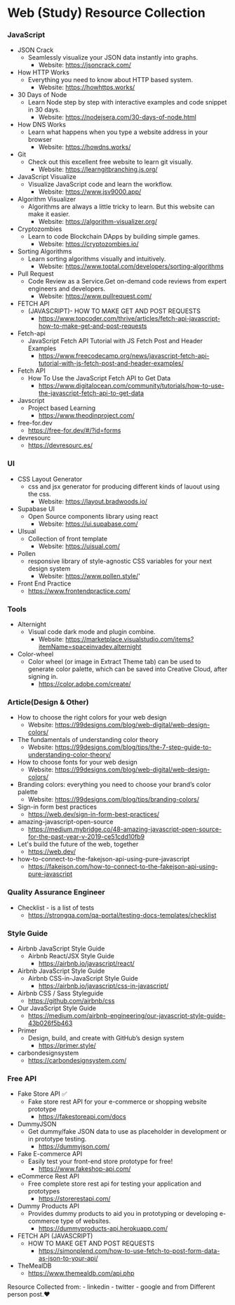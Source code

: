 # Web (Study) Resource Collection

### JavaScript

- JSON Crack
  - Seamlessly visualize your JSON data instantly into graphs.  
    - Website: https://jsoncrack.com/
- How HTTP Works
  - Everything you need to know about HTTP based system.
    - Website: https://howhttps.works/
- 30 Days of Node
  - Learn Node step by step with interactive examples and code snippet in 30 days.
    - Website: https://nodejsera.com/30-days-of-node.html
- How DNS Works
  - Learn what happens when you type a website address in your browser
    - Website: https://howdns.works/
- Git
  - Check out this excellent free website to learn git visually.
    - Website: https://learngitbranching.js.org/
- JavaScript Visualize
  - Visualize JavaScript code and learn the workflow.
    - Website: https://www.jsv9000.app/
- Algorithm Visualizer
  - Algorithms are always a little tricky to learn. But this website can make it easier.
    - Website: https://algorithm-visualizer.org/  
- Cryptozombies
  - Learn to code Blockchain DApps by building simple games.
    - Website: https://cryptozombies.io/
- Sorting Algorithms
  - Learn sorting algorithms visually and intuitively.
    - Website: https://www.toptal.com/developers/sorting-algorithms  
- Pull Request
  - Code Review as a Service.Get on-demand code reviews from expert engineers and developers.
    - Website: https://www.pullrequest.com/  
- FETCH API 
  - (JAVASCRIPT)- HOW TO MAKE GET AND POST REQUESTS
    - https://www.topcoder.com/thrive/articles/fetch-api-javascript-how-to-make-get-and-post-requests 
- Fetch-api
  - JavaScript Fetch API Tutorial with JS Fetch Post and Header Examples
    - https://www.freecodecamp.org/news/javascript-fetch-api-tutorial-with-js-fetch-post-and-header-examples/	
- Fetch API
  - How To Use the JavaScript Fetch API to Get Data
    - https://www.digitalocean.com/community/tutorials/how-to-use-the-javascript-fetch-api-to-get-data 
- Javscript 
  - Project based Learning  
    - https://www.theodinproject.com/
- free-for.dev  
  - https://free-for.dev/#/?id=forms
- devresourc  
  - https://devresourc.es/  
    
### UI

- CSS Layout Generator
  - css and jsx generator for producing different kinds of lauout using the css.
    - Website: https://layout.bradwoods.io/
- Supabase UI
  - Open Source components library using react
    - Website: https://ui.supabase.com/
- UIsual
  - Collection of front template
    - Website: https://uisual.com/
- Pollen 
  - responsive library of style-agnostic CSS variables for your next design system
    - Website: https://www.pollen.style/'
- Front End Practice
  - https://www.frontendpractice.com/
    
	

### Tools
 
- Alternight
  - Visual code dark mode and plugin combine.
    - Website: https://marketplace.visualstudio.com/items?itemName=spaceinvadev.alternight
- Color-wheel 
  - Color wheel (or image in Extract Theme tab) can be used to generate color palette, which can be saved into Creative Cloud, after signing in. 
    - https://color.adobe.com/create/    

### Article(Design & Other)

- How to choose the right colors for your web design
  - Website: https://99designs.com/blog/web-digital/web-design-colors/
- The fundamentals of understanding color theory
  - Website: https://99designs.com/blog/tips/the-7-step-guide-to-understanding-color-theory/
- How to choose fonts for your web design
  - Website: https://99designs.com/blog/web-digital/web-design-colors/
- Branding colors: everything you need to choose your brand’s color palette
  - Website: https://99designs.com/blog/tips/branding-colors/
- Sign-in form best practices  
  - https://web.dev/sign-in-form-best-practices/
- amazing-javascript-open-source
  - https://medium.mybridge.co/48-amazing-javascript-open-source-for-the-past-year-v-2019-ce51cdd10fb9  
- Let's build the future of the web, together  
  - https://web.dev/
- how-to-connect-to-the-fakejson-api-using-pure-javascript
  - https://fakejson.com/how-to-connect-to-the-fakejson-api-using-pure-javascript
  
### Quality Assurance Engineer
- Checklist - is a list of tests
  - https://strongqa.com/qa-portal/testing-docs-templates/checklist
 
### Style Guide
- Airbnb JavaScript Style Guide
  - Airbnb React/JSX Style Guide
    - https://airbnb.io/javascript/react/
- Airbnb JavaScript Style Guide
  - Airbnb CSS-in-JavaScript Style Guide
    - https://airbnb.io/javascript/css-in-javascript/ 
- Airbnb CSS / Sass Styleguide
  - https://github.com/airbnb/css
- Our JavaScript Style Guide
  - https://medium.com/airbnb-engineering/our-javascript-style-guide-43b026f5b463 
- Primer
  - Design, build, and create with GitHub’s design system
    - https://primer.style/
- carbondesignsystem
  - https://carbondesignsystem.com/
  
### Free API 
- Fake Store API ✅
  - Fake store rest API for your e-commerce or shopping website prototype
    - https://fakestoreapi.com/docs
- DummyJSON
  - Get dummy/fake JSON data to use as placeholder in development or in prototype testing.
    - https://dummyjson.com/ 
- Fake E-commerce API
  - Easily test your front-end store prototype for free!
    - https://www.fakeshop-api.com/ 
- eCommerce Rest API
  - Free complete store rest api for testing your application and prototypes
    - https://storerestapi.com/
- Dummy Products API
  - Provides dummy products to aid you in prototyping or developing e-commerce type of websites.
    - https://dummyproducts-api.herokuapp.com/
- FETCH API (JAVASCRIPT)
  - HOW TO MAKE GET AND POST REQUESTS    
    - https://simonplend.com/how-to-use-fetch-to-post-form-data-as-json-to-your-api/
- TheMealDB
  - https://www.themealdb.com/api.php

Resource Collected from: - linkedin - twitter - google and from Different person post.❤️
	
	
